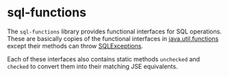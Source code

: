# sql-functions

The `sql-functions` library provides functional interfaces for SQL operations. These are basically copies of the functional interfaces in [java.util.functions](http://docs.oracle.com/javase/8/docs/api/java/util/function/package-summary.html) except their methods can throw [SQLExceptions](http://docs.oracle.com/javase/8/docs/api/java/sql/SQLException.html).

Each of these interfaces also contains static methods `unchecked` and `checked` to convert them into their matching JSE equivalents.
